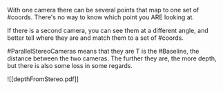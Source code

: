 With one camera there can be several points that map to one set of #coords. There's no way to know which point you ARE looking at.

If there is a second camera, you can see them at a different angle, and better tell where they are and match them to a set of #coords.

#ParallelStereoCameras means that they are 
T is the #Baseline, the distance between the two cameras.
The further they are, the more depth, but there is also some loss in some regards. 


![[depthFromStereo.pdf]]